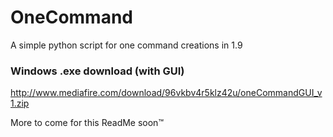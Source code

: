 # OneCommand
A simple python script for one command creations in 1.9

### Windows .exe download (with GUI)
http://www.mediafire.com/download/96vkbv4r5klz42u/oneCommandGUI_v1.zip


More to come for this ReadMe soon™
